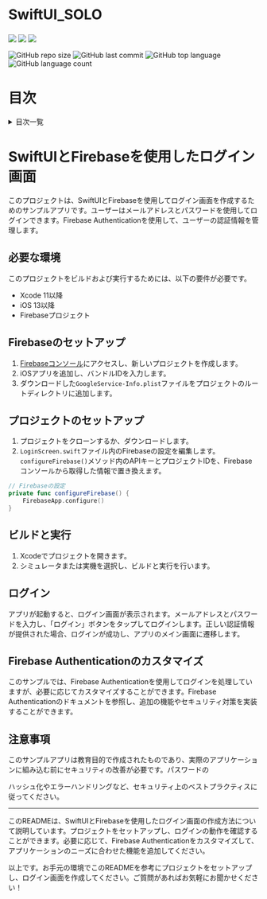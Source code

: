# SwiftUI_SOLO

### <Git Infomation>

<div>
  <img src="https://img.shields.io/badge/Swift-FA7343?style=for-the-badge&logo=swift&logoColor=white">
  <img src="https://img.shields.io/badge/mac%20os-000000?style=for-the-badge&logo=apple&logoColor=white">
  <img src="https://img.shields.io/badge/iOS-000000?style=for-the-badge&logo=ios&logoColor=white">
</div>

![GitHub repo size](https://img.shields.io/github/repo-size/Vermouth117/SwiftUI_SOLO)
![GitHub last commit](https://img.shields.io/github/last-commit/Vermouth117/SwiftUI_SOLO)
![GitHub top language](https://img.shields.io/github/languages/top/Vermouth117/SwiftUI_SOLO)
![GitHub language count](https://img.shields.io/github/languages/count/Vermouth117/SwiftUI_SOLO)

# 目次

<details>

<summary>目次一覧</summary>

<!-- START doctoc generated TOC please keep comment here to allow auto update -->
<!-- DON'T EDIT THIS SECTION, INSTEAD RE-RUN doctoc TO UPDATE -->

- [🥘 システム概要](#-%E3%82%B7%E3%82%B9%E3%83%86%E3%83%A0%E6%A6%82%E8%A6%81)
  - [🥘 背景](#-%E8%83%8C%E6%99%AF)
  - [🥘 使用 URL（デプロイ先）](#-%E4%BD%BF%E7%94%A8-url%E3%83%87%E3%83%97%E3%83%AD%E3%82%A4%E5%85%88)
- [🥘 機能](#-%E6%A9%9F%E8%83%BD)
- [🥘 アーキテクチャー](#-%E3%82%A2%E3%83%BC%E3%82%AD%E3%83%86%E3%82%AF%E3%83%81%E3%83%A3%E3%83%BC)
- [🥘 プログラム構成](#-%E3%83%97%E3%83%AD%E3%82%B0%E3%83%A9%E3%83%A0%E6%A7%8B%E6%88%90)
- [🥘 スキーマ](#-%E3%82%B9%E3%82%AD%E3%83%BC%E3%83%9E)
- [🥘 使用環境](#-%E4%BD%BF%E7%94%A8%E7%92%B0%E5%A2%83)
- [🥘 必要要件](#-%E5%BF%85%E8%A6%81%E8%A6%81%E4%BB%B6)
- [🥘 使い方](#-%E4%BD%BF%E3%81%84%E6%96%B9)
- [🥘 インストール](#-%E3%82%A4%E3%83%B3%E3%82%B9%E3%83%88%E3%83%BC%E3%83%AB)
- [🥘 テスト](#-%E3%83%86%E3%82%B9%E3%83%88)
- [🥘 デプロイ](#-%E3%83%87%E3%83%97%E3%83%AD%E3%82%A4)
- [🥘 その他](#-%E3%81%9D%E3%81%AE%E4%BB%96)
- [🥘 作者](#-%E4%BD%9C%E8%80%85)
- [🥘 今後の計画](#-%E4%BB%8A%E5%BE%8C%E3%81%AE%E8%A8%88%E7%94%BB)

<!-- END doctoc generated TOC please keep comment here to allow auto update -->

</details>
  
# SwiftUIとFirebaseを使用したログイン画面

このプロジェクトは、SwiftUIとFirebaseを使用してログイン画面を作成するためのサンプルアプリです。ユーザーはメールアドレスとパスワードを使用してログインできます。Firebase Authenticationを使用して、ユーザーの認証情報を管理します。

## 必要な環境

このプロジェクトをビルドおよび実行するためには、以下の要件が必要です。

- Xcode 11以降
- iOS 13以降
- Firebaseプロジェクト

## Firebaseのセットアップ

1. [Firebaseコンソール](https://console.firebase.google.com/)にアクセスし、新しいプロジェクトを作成します。
2. iOSアプリを追加し、バンドルIDを入力します。
3. ダウンロードした`GoogleService-Info.plist`ファイルをプロジェクトのルートディレクトリに追加します。

## プロジェクトのセットアップ

1. プロジェクトをクローンするか、ダウンロードします。
2. `LoginScreen.swift`ファイル内のFirebaseの設定を編集します。`configureFirebase()`メソッド内のAPIキーとプロジェクトIDを、Firebaseコンソールから取得した情報で置き換えます。

```swift
// Firebaseの設定
private func configureFirebase() {
    FirebaseApp.configure()
}
```

## ビルドと実行

1. Xcodeでプロジェクトを開きます。
2. シミュレータまたは実機を選択し、ビルドと実行を行います。

## ログイン

アプリが起動すると、ログイン画面が表示されます。メールアドレスとパスワードを入力し、「ログイン」ボタンをタップしてログインします。正しい認証情報が提供された場合、ログインが成功し、アプリのメイン画面に遷移します。

## Firebase Authenticationのカスタマイズ

このサンプルでは、Firebase Authenticationを使用してログインを処理していますが、必要に応じてカスタマイズすることができます。Firebase Authenticationのドキュメントを参照し、追加の機能やセキュリティ対策を実装することができます。

## 注意事項

このサンプルアプリは教育目的で作成されたものであり、実際のアプリケーションに組み込む前にセキュリティの改善が必要です。パスワードの

ハッシュ化やエラーハンドリングなど、セキュリティ上のベストプラクティスに従ってください。

---

このREADMEは、SwiftUIとFirebaseを使用したログイン画面の作成方法について説明しています。プロジェクトをセットアップし、ログインの動作を確認することができます。必要に応じて、Firebase Authenticationをカスタマイズして、アプリケーションのニーズに合わせた機能を追加してください。

以上です。お手元の環境でこのREADMEを参考にプロジェクトをセットアップし、ログイン画面を作成してください。ご質問があればお気軽にお聞かせください！
